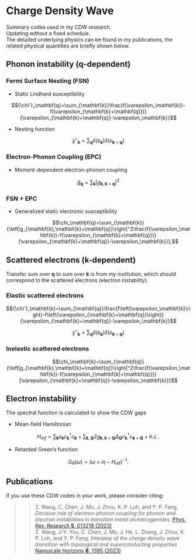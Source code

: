 # Charge Density Wave
Summary codes used in my CDW research. \
Updating without a fixed schedule. \
The detailed underlying physics can be found in my publications, the related physical quantities are briefly shown below.

## Phonon instability (q-dependent)
### Fermi Surface Nesting (FSN)
* Static Lindhard susceptibility 
```math
{\chi'}_\mathbf{q}=\sum_{\mathbf{k}}\frac{f(\varepsilon_\mathbf{k})-f(\varepsilon_{\mathbf{k}+\mathbf{q}})}{\varepsilon_{\mathbf{k}+\mathbf{q}}-\varepsilon_\mathbf{k}}
```
* Nesting function
```math
{\chi''}_\mathbf{k}=\sum_{\mathbf{q}}\delta\left(\varepsilon_\mathbf{k}\right)\delta\left(\varepsilon_{\mathbf{k}+\mathbf{q}}\right)
```
### Electron-Phonon Coupling (EPC)
* Moment-dependent electron-phonon coupling
```math
{\bar{g}}_\mathbf{q}=\sum_{\mathbf{k}}\left|g_{\mathbf{k},\mathbf{k}+\mathbf{q}}\right|^2
```
### FSN + EPC
* Generalized static electronic susceptibility
```math
\chi_\mathbf{q}=\sum_{\mathbf{k}}{\left|g_{\mathbf{k},\mathbf{k}+\mathbf{q}}\right|^2\frac{f(\varepsilon_\mathbf{k})-f(\varepsilon_{\mathbf{k}+\mathbf{q}})}{\varepsilon_{\mathbf{k}+\mathbf{q}}-\varepsilon_\mathbf{k}}},
```
## Scattered electrons (k-dependent)
Transfer sum over $\mathbf{q}$ to sum over $\mathbf{k}$ is from my institution, which should correspond to the scattered electrons (electron instability).
### Elastic scattered electrons
```math
{\chi'}_\mathbf{k}=\sum_{\mathbf{q}}\frac{f\left(\varepsilon_\mathbf{k}\right)-f\left(\varepsilon_{\mathbf{k}+\mathbf{q}}\right)}{\varepsilon_{\mathbf{k}+\mathbf{q}}-\varepsilon_\mathbf{k}}
```
```math
{\chi''}_\mathbf{k}=\sum_{\mathbf{q}}\delta\left(\varepsilon_\mathbf{k}\right)\delta\left(\varepsilon_{\mathbf{k}+\mathbf{q}}\right)
```
### Inelastic scattered electrons
```math
\chi_\mathbf{k}=\sum_{\mathbf{q}}{\left|g_{\mathbf{k},\mathbf{k}+\mathbf{q}}\right|^2\frac{f(\varepsilon_\mathbf{k})-f(\varepsilon_{\mathbf{k}+\mathbf{q}})}{\varepsilon_{\mathbf{k}+\mathbf{q}}-\varepsilon_\mathbf{k}}}
```
## Electron instability
The spectral function is calculated to show the CDW gaps
* Mean-field Hamiltonian
```math
H_{mf}=\sum_{\mathbf{k}}{\varepsilon_\mathbf{k}c_\mathbf{k}^\dagger c_\mathbf{k}+\sum_{\mathbf{k},\mathbf{Q}}{2g_{\mathbf{k},\mathbf{k}+\mathbf{Q}}\Delta_\mathbf{Q}c_\mathbf{k}^\dagger c_{\mathbf{k}+\mathbf{Q}}}}+h.c..
```
* Retarded Green’s function
```math
G_R(\omega) = (\omega + i \eta - H_{\text{mf}} )^{-1}.
```

## Publications
If you use these CDW codes in your work, please consider citing:
>> Z. Wang, C. Chen, J. Mo, J. Zhou, K. P. Loh, and Y. P. Feng, _Decisive role of electron-phonon coupling for phonon and electron instabilities in transition metal dichalcogenides._
   [Phys. Rev. Research **5**, 013218 (2023)](https://journals.aps.org/prresearch/abstract/10.1103/PhysRevResearch.5.013218)  
>> Z. Wang, J-Y. You, C. Chen, J. Mo, J. He, L. Zhang, J. Zhou, K. P. Loh, and Y. P. Feng, _Interplay of the charge density wave transition with topological and superconducting properties_
   [Nanoscale Horizons **8**, 1395 (2023)](https://pubs.rsc.org/en/content/articlelanding/2023/nh/d3nh00207a)
